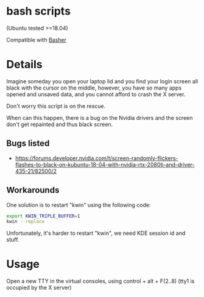 # bash scripts
(Ubuntu tested >=18.04)

Compatible with [Basher](https://github.com/basherpm/basher)

# Details

Imagine someday you open your laptop lid and you find your login screen all black with the cursor on the middle, however, you have so many apps opened and unsaved data, and you cannot afford to crash the X server.

Don't worry this script is on the rescue.

When can this happen, there is a bug on the Nvidia drivers and the screen don't get repainted and thus black screen.

## Bugs listed

- https://forums.developer.nvidia.com/t/screen-randomly-flickers-flashes-to-black-on-kubuntu-18-04-with-nvidia-rtx-2080ti-and-driver-435-21/82500/2


## Workarounds

One solution is to restart "kwin" using the following code:

```bash
export KWIN_TRIPLE_BUFFER=1
kwin --replace
```

Unfortunately, it's harder to restart "kwin", we need KDE session id and stuff.

# Usage

Open a new TTY in the virtual consoles, using control + alt + F(2..8) (tty1 is occupied by the X server)
